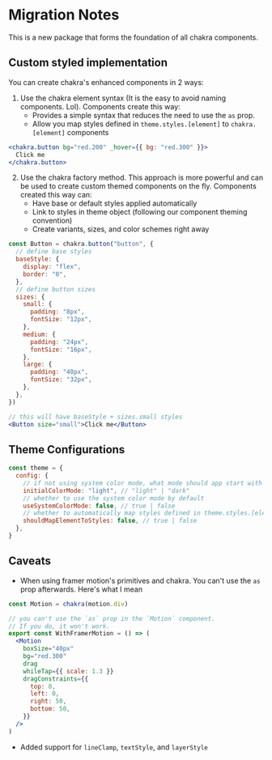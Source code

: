 # Migration Notes

This is a new package that forms the foundation of all chakra components.

## Custom styled implementation

You can create chakra's enhanced components in 2 ways:

1.  Use the chakra element syntax (It is the easy to avoid naming components.
    Lol). Components create this way:
    - Provides a simple syntax that reduces the need to use the `as` prop.
    - Allow you map styles defined in `theme.styles.[element]` to
      `chakra.[element]` components

```jsx
<chakra.button bg="red.200" _hover={{ bg: "red.300" }}>
  Click me
</chakra.button>
```

2. Use the chakra factory method. This approach is more powerful and can be used
   to create custom themed components on the fly. Components created this way
   can:
   - Have base or default styles applied automatically
   - Link to styles in theme object (following our component theming convention)
   - Create variants, sizes, and color schemes right away

```jsx
const Button = chakra.button("button", {
  // define base styles
  baseStyle: {
    display: "flex",
    border: "0",
  },
  // define button sizes
  sizes: {
    small: {
      padding: "8px",
      fontSize: "12px",
    },
    medium: {
      padding: "24px",
      fontSize: "16px",
    },
    large: {
      padding: "40px",
      fontSize: "32px",
    },
  },
})

// this will have baseStyle + sizes.small styles
<Button size="small">Click me</Button>
```

## Theme Configurations

```jsx
const theme = {
  config: {
    // if not using system color mode, what mode should app start with
    initialColorMode: "light", // "light" | "dark"
    // whether to use the system color mode by default
    useSystemColorMode: false, // true | false
    // whether to automatically map styles defined in theme.styles.[element] to chakra.[element]
    shouldMapElementToStyles: false, // true | false
  },
}
```

## Caveats

- When using framer motion's primitives and chakra. You can't use the `as` prop
  afterwards. Here's what I mean

```jsx
const Motion = chakra(motion.div)

// you can't use the `as` prop in the `Motion` component.
// If you do, it won't work.
export const WithFramerMotion = () => (
  <Motion
    boxSize="40px"
    bg="red.300"
    drag
    whileTap={{ scale: 1.3 }}
    dragConstraints={{
      top: 0,
      left: 0,
      right: 50,
      bottom: 50,
    }}
  />
)
```

- Added support for `lineClamp`, `textStyle`, and `layerStyle`
